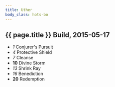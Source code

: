 ```yaml
---
title: Uther
body_class: hots-bo
---
```


## {{ page.title }} Build, 2015-05-17

-   _1_  Conjurer\'s Pursuit
-   _4_  Protective Shield
-   _7_  Cleanse
- __10__ Divine Storm
-  _13_  Shrink Ray
-  _16_  Benediction
- __20__ Redemption




















